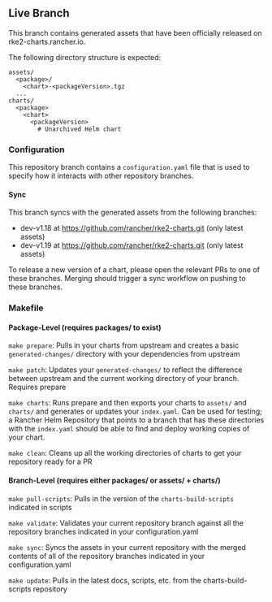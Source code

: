 ## Live Branch

This branch contains generated assets that have been officially released on rke2-charts.rancher.io.

The following directory structure is expected:
```text
assets/
  <package>/
    <chart>-<packageVersion>.tgz
  ...
charts/
  <package>
    <chart>
      <packageVersion>
        # Unarchived Helm chart
```

### Configuration

This repository branch contains a `configuration.yaml` file that is used to specify how it interacts with other repository branches.

#### Sync

This branch syncs with the generated assets from the following branches:
- dev-v1.18 at https://github.com/rancher/rke2-charts.git (only latest assets)
- dev-v1.19 at https://github.com/rancher/rke2-charts.git (only latest assets)

To release a new version of a chart, please open the relevant PRs to one of these branches. Merging should trigger a sync workflow on pushing to these branches.

### Makefile

#### Package-Level (requires packages/ to exist)

`make prepare`: Pulls in your charts from upstream and creates a basic `generated-changes/` directory with your dependencies from upstream

`make patch`: Updates your `generated-changes/` to reflect the difference between upstream and the current working directory of your branch. Requires prepare

`make charts`: Runs prepare and then exports your charts to `assets/` and `charts/` and generates or updates your `index.yaml`. Can be used for testing; a Rancher Helm Repository that points to a branch that has these directories with the `index.yaml` should be able to find and deploy working copies of your chart.

`make clean`: Cleans up all the working directories of charts to get your repository ready for a PR

#### Branch-Level (requires either packages/ or assets/ + charts/)

`make pull-scripts`: Pulls in the version of the `charts-build-scripts` indicated in scripts

`make validate`: Validates your current repository branch against all the repository branches indicated in your configuration.yaml

`make sync`: Syncs the assets in your current repository with the merged contents of all of the repository branches indicated in your configuration.yaml

`make update`: Pulls in the latest docs, scripts, etc. from the charts-build-scripts repository